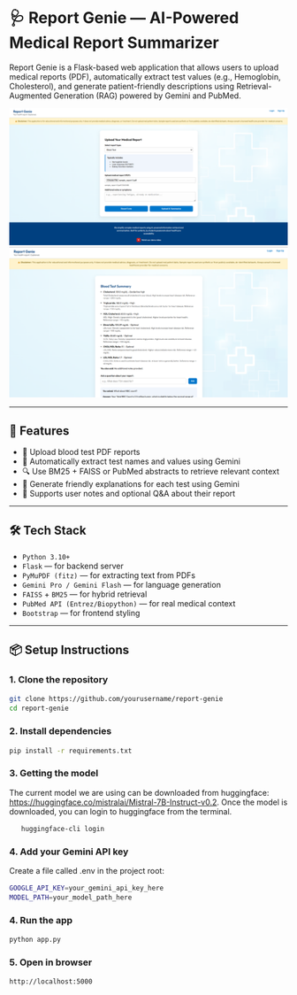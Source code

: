 # 🩺 Report Genie — AI-Powered Medical Report Summarizer

Report Genie is a Flask-based web application that allows users to upload medical reports (PDF), automatically extract test values (e.g., Hemoglobin, Cholesterol), and generate patient-friendly descriptions using Retrieval-Augmented Generation (RAG) powered by Gemini and PubMed.

![Landing Page](static/s1.png)
![Report Summarizer](static/s2.png)

---

## 🚀 Features

- 🧾 Upload blood test PDF reports
- 🤖 Automatically extract test names and values using Gemini
- 🔍 Use BM25 + FAISS or PubMed abstracts to retrieve relevant context
- 🧠 Generate friendly explanations for each test using Gemini
- 📝 Supports user notes and optional Q&A about their report

---

## 🛠 Tech Stack

- `Python 3.10+`
- `Flask` — for backend server
- `PyMuPDF (fitz)` — for extracting text from PDFs
- `Gemini Pro / Gemini Flash` — for language generation
- `FAISS` + `BM25` — for hybrid retrieval
- `PubMed API (Entrez/Biopython)` — for real medical context
- `Bootstrap` — for frontend styling

---

## 📦 Setup Instructions

### 1. Clone the repository
   ```bash
   git clone https://github.com/yourusername/report-genie
   cd report-genie
   ```

### 2. Install dependencies
   ```bash
   pip install -r requirements.txt
   ```
### 3. Getting the model
The current model we are using can be downloaded from huggingface: https://huggingface.co/mistralai/Mistral-7B-Instruct-v0.2. 
Once the model is downloaded, you can login to huggingface from the terminal.
```bash
   huggingface-cli login
```
### 4. Add your Gemini API key
Create a file called .env in the project root:
   ```bash
   GOOGLE_API_KEY=your_gemini_api_key_here
   MODEL_PATH=your_model_path_here
   ```

### 4. Run the app
   ```bash
   python app.py
   ```

### 5. Open in browser
   ```bash
   http://localhost:5000
   ```
